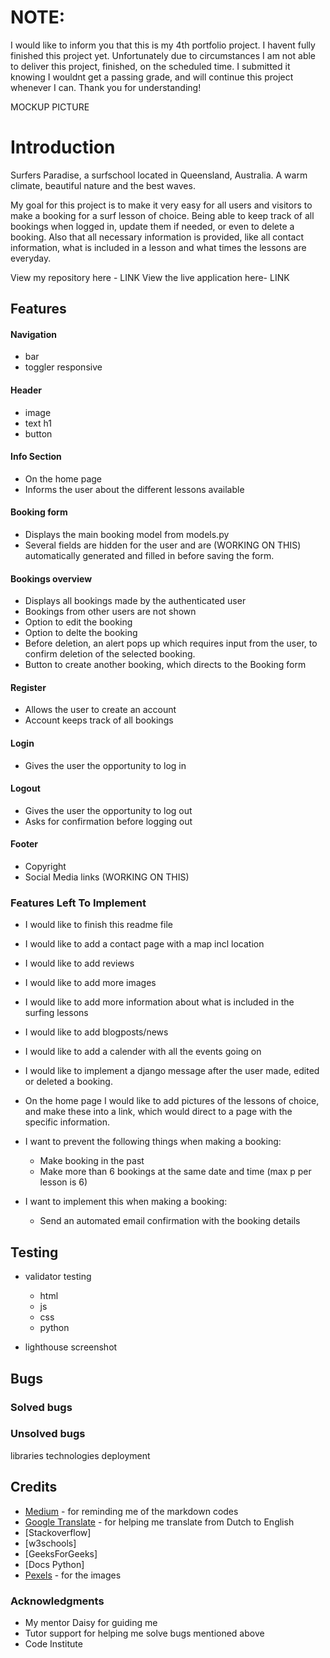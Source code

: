   # NOTE: 
I would like to inform you that this is my 4th portfolio project.
I havent fully finished this project yet. Unfortunately due to circumstances I am not able to deliver this project, finished, on the scheduled time. I submitted it knowing I wouldnt get a passing grade, and will continue this project whenever I can.
Thank you for understanding!

MOCKUP PICTURE

# Introduction
Surfers Paradise, a surfschool located in Queensland, Australia. A warm climate, beautiful nature and the best waves.

My goal for this project is to make it very easy for all users and visitors to make a booking for a surf lesson of choice. Being able to keep track of all bookings when logged in, update them if needed, or even to delete a booking.
Also that all necessary information is provided, like all contact information, what is included in a lesson and what times the lessons are everyday.

View my repository here - LINK
View the live application here- LINK

## Features
 #### Navigation
  - bar
  - toggler responsive
 #### Header
  - image
  - text h1
  - button
 #### Info Section
  - On the home page
  - Informs the user about the different lessons available
 #### Booking form
  - Displays the main booking model from models.py  
  - Several fields are hidden for the user and are (WORKING ON THIS) automatically generated and filled in before saving the form.
 #### Bookings overview
  - Displays all bookings made by the authenticated user
  - Bookings from other users are not shown
  - Option to edit the booking
  - Option to delte the booking
  - Before deletion, an alert pops up which requires input from the user, to confirm deletion of the selected booking.
  - Button to create another booking, which directs to the Booking form 
 #### Register
  - Allows the user to create an account
  - Account keeps track of all bookings
 #### Login
  - Gives the user the opportunity to log in
 #### Logout
  - Gives the user the opportunity to log out
  - Asks for confirmation before logging out
 #### Footer
  - Copyright
  - Social Media links (WORKING ON THIS)


### Features Left To Implement
- I would like to finish this readme file
- I would like to add a contact page with a map incl location
- I would like to add reviews
- I would like to add more images
- I would like to add more information about what is included in the surfing lessons
- I would like to add blogposts/news
- I would like to add a calender with all the events going on
- I would like to implement a django message after the user made, edited or deleted a booking.
- On the home page I would like to add pictures of the lessons of choice, and make these into a link, which would direct to a page with the specific information.

- I want to prevent the following things when making a booking:
    - Make booking in the past
    - Make more than 6 bookings at the same date and time (max p per lesson is 6)
- I want to implement this when making a booking:
    - Send an automated email confirmation with the booking details

## Testing
 - validator testing
    - html
    - js
    - css
    - python

  - lighthouse screenshot

## Bugs
### Solved bugs
### Unsolved bugs


libraries
technologies
deployment

## Credits
- [Medium](https://medium.com/@saumya.ranjan/how-to-write-a-readme-md-file-markdown-file-20cb7cbcd6f) - for reminding me of the markdown codes
- [Google Translate](https://translate.google.com) - for helping me translate from Dutch to English
- [Stackoverflow]
- [w3schools]
- [GeeksForGeeks]
- [Docs Python]
- [Pexels](https://pexels.com) - for the images 


 ### Acknowledgments
 - My mentor Daisy for guiding me
 - Tutor support for helping me solve bugs mentioned above
 - Code Institute 
 